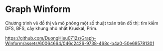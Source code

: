 # Graph Winform

Chương trình vẽ đồ thị và mô phỏng một số thuật toán trên đồ thị: tìm kiếm DFS, BFS, cây khung nhỏ nhất Kruskal, Prim.

https://github.com/DuongHieu0712z/Graph-Winform/assets/60064664/046c2426-9738-468c-b4a0-50e695781301
